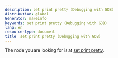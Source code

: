 ```yaml
---
description: set print pretty (Debugging with GDB)
distribution: global
Generator: makeinfo
keywords: set print pretty (Debugging with GDB)
lang: en
resource-type: document
title: set print pretty (Debugging with GDB)
---
```

The node you are looking for is at [set print pretty](Print-Settings.html#set-print-pretty).
